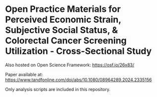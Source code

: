 # Open Practice Materials for Perceived Economic Strain, Subjective Social Status, & Colorectal Cancer Screening Utilization - Cross-Sectional Study
Also hosted on Open Science Framework: https://osf.io/26x83/

Paper available at: https://www.tandfonline.com/doi/abs/10.1080/08964289.2024.2335156

Only analysis scripts are included in this repository.
